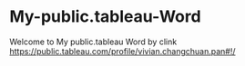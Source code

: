 # My-public.tableau-Word
Welcome to My public.tableau Word by clink https://public.tableau.com/profile/vivian.changchuan.pan#!/
